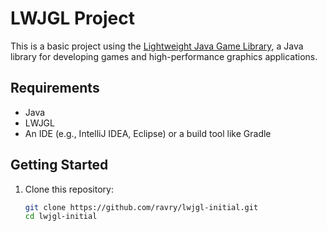 # LWJGL Project

This is a basic project using the [Lightweight Java Game Library](https://www.lwjgl.org/), a Java library for developing games and high-performance graphics applications.

## Requirements

- Java
- LWJGL
- An IDE (e.g., IntelliJ IDEA, Eclipse) or a build tool like Gradle

## Getting Started

1. Clone this repository:
   ```bash
   git clone https://github.com/ravry/lwjgl-initial.git
   cd lwjgl-initial